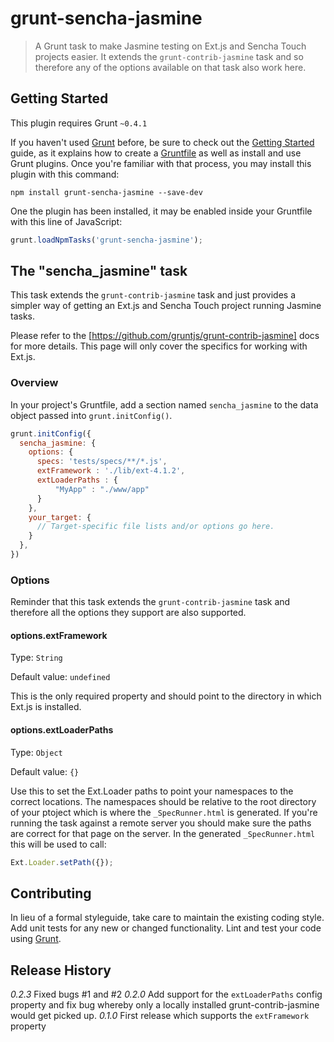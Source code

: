 # grunt-sencha-jasmine

> A Grunt task to make Jasmine testing on Ext.js and Sencha Touch projects easier. It extends the `grunt-contrib-jasmine` task and so therefore any of the options available on that task also work here.

## Getting Started
This plugin requires Grunt `~0.4.1`

If you haven't used [Grunt](http://gruntjs.com/) before, be sure to check out the [Getting Started](http://gruntjs.com/getting-started) guide, as it explains how to create a [Gruntfile](http://gruntjs.com/sample-gruntfile) as well as install and use Grunt plugins. Once you're familiar with that process, you may install this plugin with this command:

```shell
npm install grunt-sencha-jasmine --save-dev
```

One the plugin has been installed, it may be enabled inside your Gruntfile with this line of JavaScript:

```js
grunt.loadNpmTasks('grunt-sencha-jasmine');
```

## The "sencha_jasmine" task

This task extends the ```grunt-contrib-jasmine``` task and just provides a simpler way of getting an Ext.js and Sencha Touch project running Jasmine tasks.

Please refer to the [https://github.com/gruntjs/grunt-contrib-jasmine] docs for more details. This page will only cover the specifics for working with Ext.js.

### Overview
In your project's Gruntfile, add a section named `sencha_jasmine` to the data object passed into `grunt.initConfig()`.

```js
grunt.initConfig({
  sencha_jasmine: {
    options: {
      specs: 'tests/specs/**/*.js',
      extFramework : './lib/ext-4.1.2',
      extLoaderPaths : {
          "MyApp" : "./www/app"
      }
    },
    your_target: {
      // Target-specific file lists and/or options go here.
    }
  },
})
```

### Options

Reminder that this task extends the ```grunt-contrib-jasmine``` task and therefore all the options they support are also supported.

#### options.extFramework

Type: `String`

Default value: `undefined`

This is the only required property and should point to the directory in which Ext.js is installed.

#### options.extLoaderPaths

Type: `Object`

Default value: `{}`

Use this to set the Ext.Loader paths to point your namespaces to the correct locations. The namespaces should be relative to the root directory of your ptoject which is where the `_SpecRunner.html` is generated. If you're running the task against a remote server you should make sure the paths are correct for that page on the server. In the generated `_SpecRunner.html` this will be used to call:

```js
Ext.Loader.setPath({});
```

## Contributing
In lieu of a formal styleguide, take care to maintain the existing coding style. Add unit tests for any new or changed functionality. Lint and test your code using [Grunt](http://gruntjs.com/).

## Release History

_0.2.3_ Fixed bugs #1 and #2
_0.2.0_ Add support for the `extLoaderPaths` config property and fix bug whereby only a locally installed grunt-contrib-jasmine would get picked up.
_0.1.0_ First release which supports the `extFramework` property
